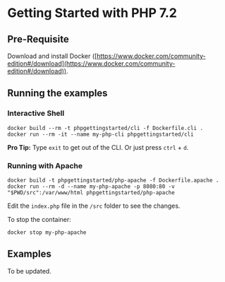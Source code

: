 # Getting Started with PHP 7.2

## Pre-Requisite

Download and install Docker ([https://www.docker.com/community-edition#/download](https://www.docker.com/community-edition#/download)).

## Running the examples

### Interactive Shell

```
docker build --rm -t phpgettingstarted/cli -f Dockerfile.cli .
docker run --rm -it --name my-php-cli phpgettingstarted/cli
```

**Pro Tip:** Type `exit` to get out of the CLI. Or just press `ctrl` + `d`.

### Running with Apache

```
docker build -t phpgettingstarted/php-apache -f Dockerfile.apache .
docker run --rm -d --name my-php-apache -p 8080:80 -v "$PWD/src":/var/www/html phpgettingstarted/php-apache
```

Edit the `index.php` file in the `/src` folder to see the changes.

To stop the container:

```
docker stop my-php-apache
```

## Examples

To be updated.